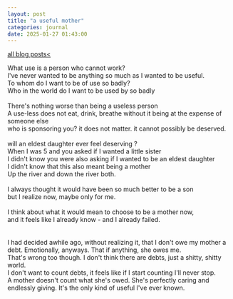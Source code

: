 ```yaml
---
layout: post
title: "a useful mother"
categories: journal 
date: 2025-01-27 01:43:00
---
```

<a href="/blog-posts">all blog posts< </a>  

What use is a person who cannot work?  
I've never wanted to be anything so much as I wanted to be useful.  
To whom do I want to be of use so badly?  
Who in the world do I want to be used by so badly  
<br>
There's nothing worse than being a useless person  
A use-less does not eat, drink, breathe without it being at the expense of someone else  
who is sponsoring you? it does not matter. it cannot possibly be deserved.  
<br>
will an eldest daughter ever feel deserving ?  
When I was 5 and you asked if I wanted a little sister  
I didn't know you were also asking if I wanted to be an eldest daughter  
I didn't know that this also meant being a mother  
Up the river and down the river both.  
<br>
I always thought it would have been so much better to be a son  
but I realize now, maybe only for me.  
<br>
I think about what it would mean to choose to be a mother now,  
and it feels like I already know - and I already failed.  
<br>
<br>
I had decided awhile ago, without realizing it, that I don't owe my mother a debt. Emotionally, anyways. That if anything, she owes me.  
That's wrong too though. I don't think there are debts, just a shitty, shitty world.  
I don't want to count debts, it feels like if I start counting I'll never stop.  
A mother doesn't count what she's owed. She's perfectly caring and endlessly giving. It's the only kind of useful I've ever known.

